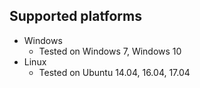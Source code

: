 ## Supported platforms

* Windows
  * Tested on Windows 7, Windows 10
* Linux
  * Tested on Ubuntu 14.04, 16.04, 17.04



